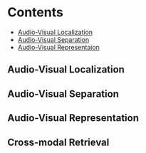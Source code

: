 # Contents
 - [Audio-Visual Localization](#Audio-Visual-Localization)
 - [Audio-Visual Separation](#Audio-Visual-Separation)
 - [Audio-Visual Representaion](#Audio-Visual-Representations)
## Audio-Visual Localization
## Audio-Visual Separation
## Audio-Visual Representation
## Cross-modal Retrieval